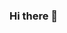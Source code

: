 ### Hi there 👋

<!--
**enzofrnt/enzofrnt** is a ✨ _special_ ✨ repository because its `README.md` (this file) appears on your GitHub profile.

Here are some ideas to get you started:

- 🔭 I’m currently working on Blagnac IUT
- 🌱 I’m currently learning in IT
- 🤔 I’m looking for help with Vue.js
- 📫 How to reach me: 
  enzo@enzo-frnt.fr
-->
